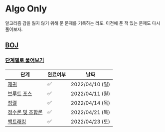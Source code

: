# Algo Only

알고리즘 감을 잃지 않기 위해 푼 문제를 기록하는 리포. 이전에 푼 적 있는 문제도 다시 풀어보자.

## [BOJ](https://www.acmicpc.net/)

### [단계별로 풀어보기](https://www.acmicpc.net/step)

| 단계                                           | 완료여부               | 날짜             |
|----------------------------------------------|--------------------|----------------|
| [재귀](https://www.acmicpc.net/step/19)        | :white_check_mark: | 2022/04/10 (일) |
| [브루트 포스](https://www.acmicpc.net/step/22)    | :white_check_mark: | 2022/04/11 (월) |
| [정렬](https://www.acmicpc.net/step/9)         | :white_check_mark: | 2022/04/14 (목) |
| [정수론 및 조합론](https://www.acmicpc.net/step/18) | :white_check_mark: | 2022/04/21 (목) |
| [백트래킹](https://www.acmicpc.net/step/34)      | :white_check_mark: | 2022/04/23 (토) |


